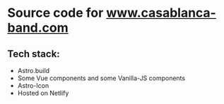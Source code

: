# Source code for www.casablanca-band.com

## Tech stack:

- Astro.build
- Some Vue components and some Vanilla-JS components
- Astro-Icon
- Hosted on Netlify
